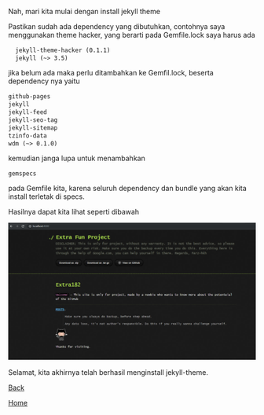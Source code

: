 Nah, mari kita mulai dengan install jekyll theme

Pastikan sudah ada dependency yang dibutuhkan, contohnya saya menggunakan theme hacker,
yang berarti pada Gemfile.lock saya harus ada

```
  jekyll-theme-hacker (0.1.1)
  jekyll (~> 3.5)
```
jika belum ada maka perlu ditambahkan ke Gemfil.lock,
beserta dependency nya yaitu

```
github-pages
jekyll
jekyll-feed
jekyll-seo-tag
jekyll-sitemap
tzinfo-data
wdm (~> 0.1.0)
```

kemudian janga lupa untuk menambahkan

```
gemspecs
```
pada Gemfile kita, karena seluruh dependency dan bundle yang akan kita install terletak di specs.

Hasilnya dapat kita lihat seperti dibawah


![images](https://raw.githubusercontent.com/farz-hkh/Exercise/master/assets/images/hacker.png)

Selamat, kita akhirnya telah berhasil menginstall jekyll-theme.

[Back](https://farz-hkh.github.io/Exercise/Logs.html)

[Home](https://farz-hkh.github.io/Exercise/)
